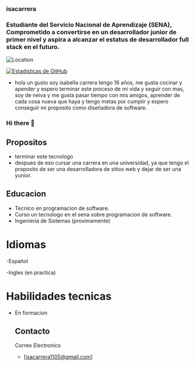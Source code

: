 ### isacarrera
### Estudiante del Servicio Nacional de Aprendizaje (SENA), Comprometido a convertirse en un desarrollador junior de primer nivel y aspira a alcanzar el estatus de desarrollador full stack en el futuro.

![Location](https://img.shields.io/badge/Location-Neiva,%20Huila,%20Colombia-blue)

[![Estadísticas de GitHub](https://github-readme-stats.vercel.app/api?username=isabellaCH&show_icons=true&count_private=true)](https://github.com/isacarrera)

- hola un gusto soy isabella carrera  tengo 16 años, me gusta cocinar y apender y espero terminar este proceso de mi vida y seguir con mas, soy de neiva y me gusta pasar tiempo con mis amigos, aprender de cada cosa nueva que haya y tengo metas por cumplir y espero conseguir mi proposito como diseñadora de software.

### Hi there 👋


## Propositos

- terminar este tecnologo
-  despues de eso cursar una carrera en una universidad, ya que tengo el proposito de ser una desarrolladora de sitios web y dejar de ser una yunior.

## Educacion 

- Tecnico en programacion de software.
- Curso un tecnologo en el sena sobre programacion de software.
- Ingenieria de Sistemas (proximamente)


# Idiomas 
 -Español
 
-Ingles (en practica)


# Habilidades tecnicas

- En formacion

  ## Contacto

   Correo Electronico
  
   - [isacarrera1105@gmail.com]

     


<!--
**isacarrera/isacarrera** is a ✨ _special_ ✨ repository because its `README.md` (this file) appears on your GitHub profile.

Here are some ideas to get you started:

- 🔭 I’m currently working on ...
- 🌱 I’m currently learning ...
- 👯 I’m looking to collaborate on ...
- 🤔 I’m looking for help with ...
- 💬 Ask me about ...
- 📫 How to reach me: ...
- 😄 Pronouns: ...
- ⚡ Fun fact: ...
-->
